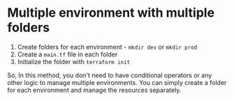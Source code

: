 # Multiple environment with multiple folders

1. Create folders for each environment - `mkdir dev` or `mkdir prod`
2. Create a `main.tf` file in each folder
3. Initialize the folder with `terraform init`

So, In this method, you don't need to have conditional operators or any other logic to manage multiple environments. You can simply create a folder for each environment and manage the resources separately.